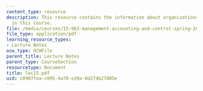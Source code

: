 ```yaml
---
content_type: resource
description: This resource contains the information about organizational architecture
  in this course.
file: /media/courses/15-963-management-accounting-and-control-spring-2007/c8907feac0954a70e39a0d274b27805e_lec15.pdf
file_type: application/pdf
learning_resource_types:
- Lecture Notes
ocw_type: OCWFile
parent_title: Lecture Notes
parent_type: CourseSection
resourcetype: Document
title: lec15.pdf
uid: c8907fea-c095-4a70-e39a-0d274b27805e
---
```

